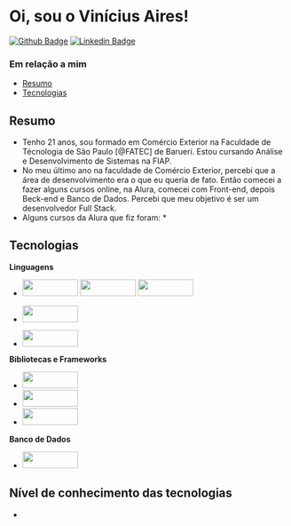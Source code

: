 # Oi, sou o Vinícius Aires!

[![Github Badge](https://img.shields.io/badge/-Github-000?style=flat-square&logo=Github&logoColor=white&link=https://github.com/fagnerpsantos)](https://github.com/viniciusAires21)
[![Linkedin Badge](https://img.shields.io/badge/-LinkedIn-blue?style=flat-square&logo=Linkedin&logoColor=white&link=https://www.linkedin.com/in/fagnerpsantos/)](https://www.linkedin.com/in/vinicius-aires/)
### Em relação a mim
<!--ts-->
   * [Resumo](#resumo)
   * [Tecnologias](#tecnologias)
<!--te-->

## Resumo
- Tenho 21 anos, sou formado em Comércio Exterior na Faculdade de Técnologia de São Paulo [@FATEC] de Barueri. Estou cursando Análise e Desenvolvimento de Sistemas na FIAP. 
- No meu último ano na faculdade de Comércio Exterior, percebi que a área de desenvolvimento era o que eu queria de fato. Então comecei a fazer alguns cursos online, na Alura, comecei com Front-end, depois Beck-end e Banco de Dados. Percebi que meu objetivo é ser um desenvolvedor Full Stack.
- Alguns cursos da Alura que fiz foram: 
   *

## Tecnologias
**Linguagens**
- <code><img height="30" width="100" src= "https://img.shields.io/badge/HTML5-E34F26?style=for-the-badge&logo=html5&logoColor=white"></code>
<code><img height="30" width="100" src= "https://img.shields.io/badge/CSS3-1572B6?style=for-the-badge&logo=css3&logoColor=white"></code>
<code><img height="30" width="100" src= "https://img.shields.io/badge/JavaScript-323330?style=for-the-badge&logo=javascript&logoColor=F7DF1E"></code>


- <code><img height="30" width="100" src= "https://img.shields.io/badge/Sass-CC6699?style=for-the-badge&logo=sass&logoColor=white"></code>
- <code><img height="30" width="100" src= "https://img.shields.io/badge/Node.js-339933?style=for-the-badge&logo=nodedotjs&logoColor=white"></code>

**Bibliotecas e Frameworks**
- <code><img height="30" width="100" src= "https://img.shields.io/badge/React-20232A?style=for-the-badge&logo=react&logoColor=61DAFB"></code>
- <code><img height="30" width="100" src= "https://img.shields.io/badge/Express.js-000000?style=for-the-badge&logo=express&logoColor=white"></code>
- <code><img height="30" width="100" src= "https://img.shields.io/badge/Expo-1B1F23?style=for-the-badge&logo=expo&logoColor=white"></code>

**Banco de Dados**
- <code><img height="30" width="100" src= "https://img.shields.io/badge/MySQL-005C84?style=for-the-badge&logo=mysql&logoColor=white"></code>

## Nível de conhecimento das tecnologias
- 
